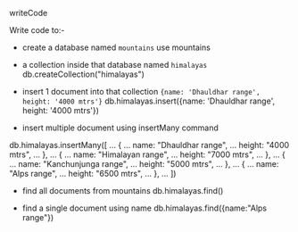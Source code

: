 writeCode

Write code to:-

- create a database named `mountains`
  use mountains

- a collection inside that database named `himalayas`
  db.createCollection("himalayas")

- insert 1 document into that collection `{name: 'Dhauldhar range', height: '4000 mtrs'}`
  db.himalayas.insert({name: 'Dhauldhar range', height: '4000 mtrs'})

- insert multiple document using insertMany command

db.himalayas.insertMany([
... {
... name: "Dhauldhar range",
... height: "4000 mtrs",
... },
... {
... name: "Himalayan range",
... height: "7000 mtrs",
... },
... {
... name: "Kanchunjunga range",
... height: "5000 mtrs",
... },
... {
... name: "Alps range",
... height: "6500 mtrs",
... },
... ])

- find all documents from mountains
  db.himalayas.find()

- find a single document using name
  db.himalayas.find({name:"Alps range"})
